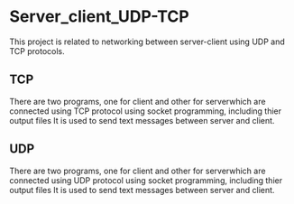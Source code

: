 # Server_client_UDP-TCP
This project is related to networking between server-client using UDP and TCP protocols.

## TCP

There are two programs, one for client and other for serverwhich are connected using TCP protocol using socket programming, including thier output files It is used to send text messages between server and client.

## UDP

There are two programs, one for client and other for serverwhich are connected using UDP protocol using socket programming, including thier output files It is used to send text messages between server and client.
